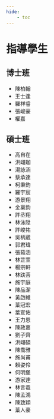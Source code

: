 ```yaml
---
hide:
    - toc
---
```


# 指導學生

## 博士班

<div class="grid cards" markdown>

- 陳柏翰
- 王士逢
- 羅祥睿
- 張峻豪
- 權嘉

</div>

## 碩士班

<div class="grid cards" markdown>

- 高自在
- 洪翊珈
- 湯詠涵
- 蔡承達
- 柯秉鈞
- 羅宇宸
- 游景翔
- 金稟鈞
- 許丞翔
- 林泳陞
- 許峻祐
- 吳柄葳
- 郭君瑋
- 張茹涵
- 林芷萱
- 楊宗軒
- 林趺菩
- 施宇庭
- 陳品潔
- 黃啟維
- 葉冠宏
- 葉宣佑
- 王力恩
- 陳政嘉
- 劉子齊
- 洪翊碩
- 陳喬雅
- 施尚甫
- 賴姿伶
- 何明堡
- 游家達
- 林言羲
- 陳孟鴻
- 陳致穎
- 葉人豪

</div>
